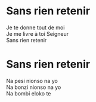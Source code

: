 # Sans rien retenir  

Je te donne tout de moi  
Je me livre à toi Seigneur  
Sans rien retenir  

# Sans rien retenir  

Na pesi nionso na yo  
Na bonzi nionso na yo  
Na bombi eloko te  
